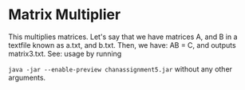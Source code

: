 # Matrix Multiplier

This multiplies matrices. Let's say that we have matrices A, and B in a textfile known as a.txt, and b.txt. Then, we have: AB = C, and outputs matrix3.txt. See: usage by running 

`java -jar --enable-preview chanassignment5.jar` without any other arguments. 
